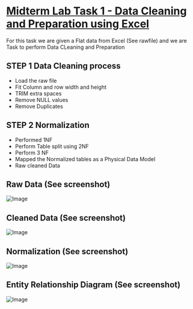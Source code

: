 # [Midterm Lab Task 1 - Data Cleaning and Preparation using Excel](https://github.com/user-attachments/files/19228644/Manarang.xlsx)

For this task we are given a Flat data from Excel (See rawfile) and we are Task to perform Data CLeaning and Preparation

## STEP 1 Data Cleaning process
- Load the raw file
- Fit Column and row width and height
- TRIM extra spaces
- Remove NULL values
- Remove Duplicates

## STEP 2 Normalization
- Performed 1NF
- Perform Table split using 2NF
- Perform 3 NF
- Mapped the Normalized tables as a Physical Data Model
- Raw cleaned Data


## Raw Data (See screenshot)
![Image](https://github.com/user-attachments/assets/0918a2aa-3124-4430-a144-84161cd2cc14)
## Cleaned Data (See screenshot)
![Image](https://github.com/user-attachments/assets/6efc5ac2-767c-46ef-b69c-67e08e1e90d5)
## Normalization (See screenshot)
![Image](https://github.com/user-attachments/assets/ab10e958-b89f-40e1-8ca0-a294c649a790)
## Entity Relationship Diagram (See screenshot)
![Image](https://github.com/user-attachments/assets/dd9c371e-ad45-4872-9fd9-e7e081117106)
